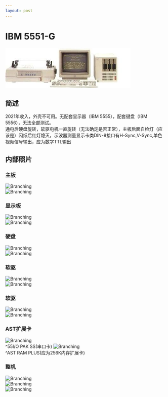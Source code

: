 ```yaml
---
layout: post
---
```


# IBM 5551-G
![Branching](./5550.jpg)<br />

## 简述
2021年收入，外壳不可用。无配套显示器（IBM 5555），配套键盘（IBM 5556），无法全部测试。<br />
通电后硬盘旋转，软驱电机一直旋转（无法确定是否正常），主板后面自检灯（应该是）闪烁后红灯熄灭，示波器测量显示卡类DIN-8接口有H-Sync,V-Sync,单色视频信号输出，应为数字TTL输出<br />
## 内部照片
### 主板
![Branching](./P1030908.JPG)<br />
![Branching](./P1030921.JPG)<br />
### 显示板
![Branching](./P1030910.JPG)<br />
![Branching](./P1030923.JPG)<br />
### 硬盘
![Branching](./P1030917.JPG)<br />
![Branching](./P1030918.JPG)<br />
### 软驱
![Branching](./P1030915.JPG)<br />
![Branching](./P1030916.JPG)<br />
### 软驱
![Branching](./P1030915.JPG)<br />
![Branching](./P1030916.JPG)<br />
### AST扩展卡
![Branching](./P1030911.JPG)<br />
^55I/O PAK SS(串口卡)
![Branching](./P1030914.JPG)<br />
^AST RAM PLUS(应为256K内存扩展卡)
### 整机
![Branching](./P1030924.JPG)<br />
![Branching](./P1030925.JPG)<br />
![Branching](./P1030926.JPG)<br />